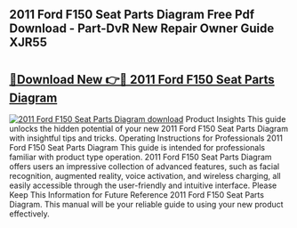 ## 2011 Ford F150 Seat Parts Diagram Free Pdf Download - Part-DvR New Repair Owner Guide XJR55

# <h2><a href="http://dfok84b.blite.top/?on=2011+Ford+F150+Seat+Parts+Diagram">🔗Download New 👉🔴 2011 Ford F150 Seat Parts Diagram</a></h2>

[![2011 Ford F150 Seat Parts Diagram download](https://i.imgur.com/lujVjoI.png)](http://dfok84b.blite.top/?on=2011+Ford+F150+Seat+Parts+Diagram)
Product Insights This guide unlocks the hidden potential of your new 2011 Ford F150 Seat Parts Diagram with insightful tips and tricks. Operating Instructions for Professionals 2011 Ford F150 Seat Parts Diagram This guide is intended for professionals familiar with product type operation. 2011 Ford F150 Seat Parts Diagram offers users an impressive collection of advanced features, such as facial recognition, augmented reality, voice activation, and wireless charging, all easily accessible through the user-friendly and intuitive interface. Please Keep This Information for Future Reference 2011 Ford F150 Seat Parts Diagram. This manual will be your reliable guide to using your new product effectively.
